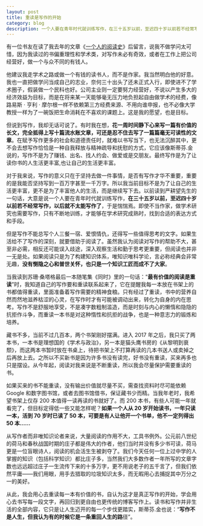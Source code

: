 ```yaml
---
layout: post
title: 重读是写作的开始
category: blog
description: 一个人要在青年时代就训练写作，在三十五岁以前，至迟四十岁以前若不经常写作，以后就不太能写作了。
---
```



有一位书友在读了我去年的文章《[一个人的阅读史][1]》后留言，说我不做学问太可惜，因为我读过的书偏重理性和学术类，对写作未必有奇效，或者在工作上把公司经营好，做一个与众不同的有钱人。

他建议我走学术之路或做一个有钱的读书人，而不是作家。我当然明白他的好意。我也一直把做学问当成自己的志业，奈何三十出头了还未正式入行，即使进不了学术圈子，假装做一个民科也好。公司主业则一定要努力经营好，不说以产生多大的经济效益为目标，而是在将来某一天能够毫无压力地负担起自由做学术的经费，像路易斯 · 亨利 · 摩尔根一样不依赖第三方经费来源、不用向谁申报，也不必像大学教授一样为了一碗饭把生命消耗在不喜欢的课题上。这是我的愿望，也是目标。

但说到写作，我却无话可说了。有时我在想，**花一周时间静下心来写一篇有价值的长文，完全抵得上写十篇流水账文章，可还是忍不住去写了一篇篇毫无可读性的文章**。在赋予写作更多的社会和道德责任时，就难以书写当下，也无法沉醉其中，更不会去想写作恰恰是一种自我释放与精神疏导和抚慰的方式，它应该像斯蒂芬.金说的，写作不是为了赚钱、出名、找人约会、做爱或是交朋友。最终写作是为了让读你书的人生活更丰富,也让自己的生活更丰富。

对于我来说，写作的意义只在于坚持去做一件事情，是否有写作才华不重要，重要的是我能否坚持写到一百万字甚至一千万字。所以我当前目标不是为了让自己的生活更丰富，更不是为了丰富他人的生活，而是继续写下去。以前读到严耕望先生的一句话，大意是说一个人要在青年时代就训练写作，**在三十五岁以前，至迟四十岁以前若不经常写作，以后就不太能写作了**，于是惴惴焉。即使不当作家，做学术研究也需要写作，只有不断地训练，才能够在学术研究成熟时，找到合适的表达方式和手段。

但是写作不能总写个人三餐一宿、爱恨情仇，还得写一些值得思考的文字。如果生活给不了写作的深刻，就要借助于阅读了。虽然我认为阅读对写作的帮助不大，甚至非必需，相反还可能误入歧途，深入观察生活和勤于思考更重要，但阅读也并非一无是处。如果阅读只是为了构建知识体系，唯知识唯科学论，言必称经典会非常无趣，**没有恻隐之心和普世关怀，也只是一个知识工匠而成不了大家**。

当我读到苏珊·桑塔格最后一本随笔集《同时》里的一句话：“**最有价值的阅读是重读**”时，我知道自己的写作要和重读联系起来了，它在提醒我每一本放在书架上的书都值得重读，里面准备着写作需要的精神食粮。只有经过了重读，书中的营养自然而然地滋养枯涩的心灵，在写作时才有可能被调动出来，转化为自身的内在思考。写作不是舒服地享受，不是凑字数粗制滥造，而是时刻与内心的懒惰和隐隐的抗拒作斗争，而重读一本书是对这种惰性和抗拒的战争，也是一种意志力的锻炼和培养。

藏书不多，当前不过几百本，两个书架刚好摆满。进入 2017 年之后，我只买了两本书，一本书是理想国的《学术与政治》，另一本是猫头鹰书房的《从黎明到衰颓》，而这两本书暂时放在书桌上，待把书架上不打算再读的几本书送人或卖掉之后再放上去。之所以不买新书是因为许多书没有读完，好书没有重读，买来再多也只是摆设。从今年起，阅读对我来说是不断重读，所以我会尽量保护需要重读的书。

如果买来的书不能重读，没有输出价值就尽量不买，需查找资料时尽可能依赖 Google 和数字图书馆，或者去图书馆借书，保证藏书少而精。当我年老时，我希望书架上仅存 200 本值得一读再读的书就好了。而 200 本书，有些人可能一年就看完了，但目标定得低一些又能怎样呢？**如果一个人从 20 岁开始读书，一年只读一本，活到 70 岁时已读了 50 本，可要是有人让他开一个书单，他不一定列得出 50 本……**

从写作者而非唯知识论者来说，大量阅读的作用不大，工具书例外。公元前八世纪的荷马和春秋战国时期的庄子都是伟大的作者，他们当时并没有多少书可读，荷马更是一位盲眼诗人，阅读的机会活生生被剥夺了。我们今天任何一位上过中学的人掌握的知识（包括科学知识）都比庄子多，当然我们大多数作者一年所写的文章字数也远远超过庄子一生流传下来的十多万字，更不用说老子的五千言了，但我们依然平庸——我们用眼，用手去猎取的垃圾知识太多，而无暇用心去捕捉其中万分之一的美好。

从此，我会用心去重读每一本有价值的书，自认为这才是真正写作的开始，学会用心去书写每一段文字，再回归到更自由也更传统的博客写作上。读书和写作并非生活的全部内容，它只是让人生迈开的每一个步伐更踏实，斯蒂芬.金也说：“**写作不是人生，但我认为有的时候它是一条重回人生的路**径”。


  [1]: http://www.weihaisheng.com/stories/MyReadingHistory.html
